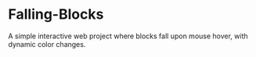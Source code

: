 # Falling-Blocks
A simple interactive web project where blocks fall upon mouse hover, with dynamic color changes.
